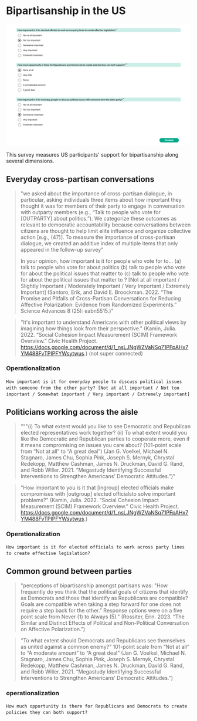 # Bipartisanship in the US

![Screenshot](screenshot.png)

This survey measures US participants' support for bipartisanship along several dimensions.

## Everyday cross-partisan conversations

> "we asked about the importance of cross-partisan dialogue, in particular, asking individuals three items about how important they thought it was for members of their party to engage in conversation with outparty members (e.g., “Talk to people who vote for [OUTPARTY] about politics.”). We categorize these outcomes as relevant to democratic accountability because conversations between citizens are thought to help limit elite influence and organize collective action [e.g., (47)]. To measure the importance of cross-partisan dialogue, we created an additive index of multiple items that only appeared in the follow-up survey"
>
> In your opinion, how important is it for people who vote for <inparty> to... (a) talk to people who vote for <outparty> about politics (b) talk to people who vote for <outparty> about the political issues that matter to <outparty> (c) talk to people who vote for <outparty> about the political issues that matter to <inparty>? [Not at all important / Slightly Important / Moderately Important / Very Important / Extremely Important]
> (Santoro, Erik, and David E. Broockman. 2022. “The Promise and Pitfalls of Cross-Partisan Conversations for Reducing Affective Polarization: Evidence from Randomized Experiments.” Science Advances 8 (25): eabn5515.)"

> "It's important to understand Americans with other political views by imagining how things look from their perspective." (Kamin, Julia. 2022. “Social Cohesion Impact Measurement (SCIM) Framework Overview.” Civic Health Project. https://docs.google.com/document/d/1_nsLJNgWZVaNSq71PFpAHx7YM488FvTPIPFYWsytwus.) (not super connected)

### Operationalization

`How important is it for everyday people to discuss political issues with someone from the other party? [Not at all important / Not too important / Somewhat important / Very important / Extremely important]`

## Politicians working across the aisle

> """(i) To what extent would you like to see Democratic and Republican elected representatives work together? (ii) To what extent would you like the Democratic and Republican parties to cooperate more,
> even if it means compromising on issues you care about? (101-point scale from “Not at all” to “A great deal”) (Jan G. Voelkel, Michael N. Stagnaro, James Chu, Sophia Pink, Joseph S. Mernyk, Chrystal Redekopp, Matthew Cashman, James N. Druckman, David G. Rand, and Robb Willer. 2021. “Megastudy Identifying Successful Interventions to Strengthen Americans’ Democratic Attitudes.”)"

> "How important to you is it that [ingroup] elected officials make compromises with [outgroup] elected officialsto solve important problems?" (Kamin, Julia. 2022. “Social Cohesion Impact Measurement (SCIM) Framework Overview.” Civic Health Project. https://docs.google.com/document/d/1_nsLJNgWZVaNSq71PFpAHx7YM488FvTPIPFYWsytwus.)

### Operationalization

`How important is it for elected officials to work across party lines to create effective legislation?`

## Common ground between parties

> "perceptions of bipartisanship amongst partisans was: "How frequently do you think that the political goals of citizens that identify as Democrats and those that identify as Republicans are compatible? Goals are compatible when taking a step forward for one does not require a step back for the other." Response options were on a five point scale from Never (1) to Always (5)." (Rossiter, Erin. 2023. “The Similar and Distinct Effects of Political and Non-Political Conversation on Affective Polarization.”)

> "To what extent should Democrats and Republicans see themselves as united against a common enemy?" 101-point scale from “Not at all” to “A moderate amount” to “A great deal” (Jan G. Voelkel, Michael N. Stagnaro, James Chu, Sophia Pink, Joseph S. Mernyk, Chrystal Redekopp, Matthew Cashman, James N. Druckman, David G. Rand, and Robb Willer. 2021. “Megastudy Identifying Successful Interventions to Strengthen Americans’ Democratic Attitudes.”)

### operationalization

`How much opportunity is there for Republicans and Democrats to create policies they can both support?`
